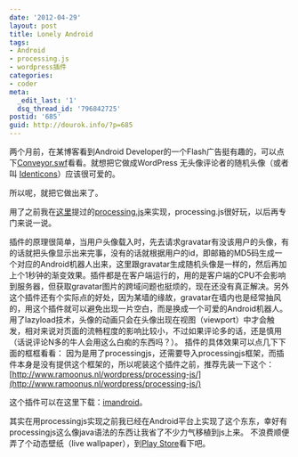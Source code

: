 ```yaml
---
date: '2012-04-29'
layout: post
title: Lonely Android
tags:
- Android
- processing.js
- wordpress插件
categories:
- coder
meta:
  _edit_last: '1'
  dsq_thread_id: '796842725'
postid: '685'
guid: http://dourok.info/?p=685
---
```

<canvas data-processing-sources="{{urls.media}}/pjs/lonelyandroid.pjs"></canvas> 两个月前，在某博客看到Android
Developer的一个Flash广告挺有趣的，可以点下[Conveyor.swf](http://static.googleusercontent.com/external_content/untrusted_dlcp/www.android.com/zh-CN//swf/conveyor.swf "conveyor.swf")看看。就想把它做成WordPress
无头像评论者的随机头像（或者叫
[Identicons](http://en.wikipedia.org/wiki/Identicon "Identicon")）应该很可爱的。

所以呢，就把它做出来了。

用了之前我在[这里](http://dourok.info/2011/12/before_2012/)提过的[processing.js](http://processingjs.org)来实现，processing.js很好玩，以后再专门来说一说。

插件的原理很简单，当用户头像载入时，先去请求gravatar有没该用户的头像，有的话就把头像显示出来完事，没有的话就根据用户的id，即邮箱的MD5码生成一个对应的Android机器人出来，这里跟gravatar生成随机头像是一样的，然后再加上个1秒钟的渐变效果。插件都是在客户端运行的，用的是客户端的CPU不会影响到服务器，但获取gravatar图片的跨域问题也挺烦的，现在还没有真正解决。另外这个插件还有个实际点的好处，因为某墙的缘故，gravatar在墙内也是经常抽风的，用这个插件就可以避免出现一片空白，而是换成一个可爱的Android机器人。用了lazyload技术，头像的动画只会在头像出现在视图（viewport）中才会触发，相对来说对页面的流畅程度的影响比较小，不过如果评论多的话，还是慎用（话说评论N多的牛人会用这么白痴的东西吗？）。
插件的具体效果可以点几下下面的框框看看： <canvas data-processing-sources="{{urls.media}}/wp-content/plugins/imandroid/js/imandroid.pjs"></canvas>
因为是用了processingjs，还需要导入processingjs框架，而插件本身是没有提供这个框架的，所以呢装这个插件之前，推荐先装一下这个：[http://www.ramoonus.nl/wordpress/processing-js/](http://www.ramoonus.nl/wordpress/processing-js/)

这个插件可以在这里下载：[imandroid](https://wordpress.org/extend/plugins/imandrod/)。

其实在用processingjs实现之前我已经在Android平台上实现了这个东东，幸好有processingjs这么像java语法的东西让我省了不少力气移植到js上来。
不浪费顺便弄了个动态壁纸（live wallpaper），到[Play
Store](https://play.google.com/store/apps/details?id=info.dourok.imandroid)看下吧。
